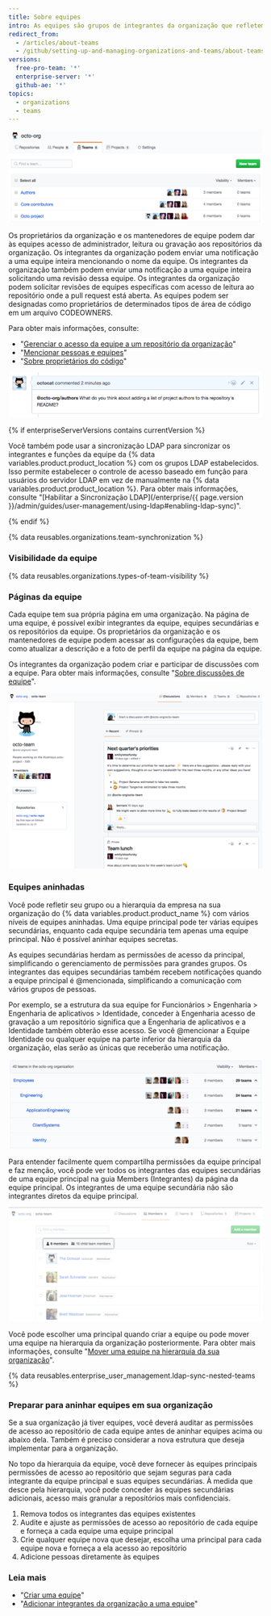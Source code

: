 ```yaml
---
title: Sobre equipes
intro: As equipes são grupos de integrantes da organização que refletem sua empresa ou a estrutura do grupo com permissões de acesso em cascata e menções.
redirect_from:
  - /articles/about-teams
  - /github/setting-up-and-managing-organizations-and-teams/about-teams
versions:
  free-pro-team: '*'
  enterprise-server: '*'
  github-ae: '*'
topics:
  - organizations
  - teams
---
```


![Lista de equipes em uma organização](/assets/images/help/teams/org-list-of-teams.png)

Os proprietários da organização e os mantenedores de equipe podem dar às equipes acesso de administrador, leitura ou gravação aos repositórios da organização. Os integrantes da organização podem enviar uma notificação a uma equipe inteira mencionando o nome da equipe. Os integrantes da organização também podem enviar uma notificação a uma equipe inteira solicitando uma revisão dessa equipe. Os integrantes da organização podem solicitar revisões de equipes específicas com acesso de leitura ao repositório onde a pull request está aberta. As equipes podem ser designadas como proprietários de determinados tipos de área de código em um arquivo CODEOWNERS.

Para obter mais informações, consulte:
- "[Gerenciar o acesso da equipe a um repositório da organização](/articles/managing-team-access-to-an-organization-repository)"
- "[Mencionar pessoas e equipes](/articles/basic-writing-and-formatting-syntax/#mentioning-people-and-teams)"
- "[Sobre proprietários do código](/articles/about-code-owners/)"

![Imagem de uma menção de equipe](/assets/images/help/teams/team-mention.png)

{% if enterpriseServerVersions contains currentVersion %}

Você também pode usar a sincronização LDAP para sincronizar os integrantes e funções da equipe da {% data variables.product.product_location %} com os grupos LDAP estabelecidos. Isso permite estabelecer o controle de acesso baseado em função para usuários do servidor LDAP em vez de manualmente na {% data variables.product.product_location %}. Para obter mais informações, consulte "[Habilitar a Sincronização LDAP](/enterprise/{{ page.version }}/admin/guides/user-management/using-ldap#enabling-ldap-sync)".

{% endif %}

{% data reusables.organizations.team-synchronization %}

### Visibilidade da equipe

{% data reusables.organizations.types-of-team-visibility %}

### Páginas da equipe

Cada equipe tem sua própria página em uma organização. Na página de uma equipe, é possível exibir integrantes da equipe, equipes secundárias e os repositórios da equipe. Os proprietários da organização e os mantenedores de equipe podem acessar as configurações da equipe, bem como atualizar a descrição e a foto de perfil da equipe na página da equipe.

Os integrantes da organização podem criar e participar de discussões com a equipe. Para obter mais informações, consulte "[Sobre discussões de equipe](/organizations/collaborating-with-your-team/about-team-discussions)".

![Página da equipe listando integrantes e discussões da equipe](/assets/images/help/organizations/team-page-discussions-tab.png)

### Equipes aninhadas

Você pode refletir seu grupo ou a hierarquia da empresa na sua organização do {% data variables.product.product_name %} com vários níveis de equipes aninhadas. Uma equipe principal pode ter várias equipes secundárias, enquanto cada equipe secundária tem apenas uma equipe principal. Não é possível aninhar equipes secretas.

As equipes secundárias herdam as permissões de acesso da principal, simplificando o gerenciamento de permissões para grandes grupos. Os integrantes das equipes secundárias também recebem notificações quando a equipe principal é @mencionada, simplificando a comunicação com vários grupos de pessoas.

Por exemplo, se a estrutura da sua equipe for Funcionários > Engenharia > Engenharia de aplicativos > Identidade, conceder à Engenharia acesso de gravação a um repositório significa que a Engenharia de aplicativos e a Identidade também obterão esse acesso. Se você @mencionar a Equipe Identidade ou qualquer equipe na parte inferior da hierarquia da organização, elas serão as únicas que receberão uma notificação.

![Página das equipes com uma equipe principal e equipes secundárias](/assets/images/help/teams/nested-teams-eng-example.png)

Para entender facilmente quem compartilha permissões da equipe principal e faz menção, você pode ver todos os integrantes das equipes secundárias de uma equipe principal na guia Members (Integrantes) da página da equipe principal. Os integrantes de uma equipe secundária não são integrantes diretos da equipe principal.

![Página da equipe principal com todos os integrantes das equipes secundárias](/assets/images/help/teams/team-and-subteam-members.png)

Você pode escolher uma principal quando criar a equipe ou pode mover uma equipe na hierarquia da organização posteriormente. Para obter mais informações, consulte "[Mover uma equipe na hierarquia da sua organização](/articles/moving-a-team-in-your-organization-s-hierarchy)".

{% data reusables.enterprise_user_management.ldap-sync-nested-teams %}

### Preparar para aninhar equipes em sua organização

Se a sua organização já tiver equipes, você deverá auditar as permissões de acesso ao repositório de cada equipe antes de aninhar equipes acima ou abaixo dela. Também é preciso considerar a nova estrutura que deseja implementar para a organização.

No topo da hierarquia da equipe, você deve fornecer às equipes principais permissões de acesso ao repositório que sejam seguras para cada integrante da equipe principal e suas equipes secundárias. À medida que desce pela hierarquia, você pode conceder às equipes secundárias adicionais, acesso mais granular a repositórios mais confidenciais.

1. Remova todos os integrantes das equipes existentes
2. Audite e ajuste as permissões de acesso ao repositório de cada equipe e forneça a cada equipe uma equipe principal
3. Crie qualquer equipe nova que desejar, escolha uma principal para cada equipe nova e forneça a ela acesso ao repositório
4. Adicione pessoas diretamente às equipes

### Leia mais

- "[Criar uma equipe](/articles/creating-a-team)"
- "[Adicionar integrantes da organização a uma equipe](/articles/adding-organization-members-to-a-team)"
